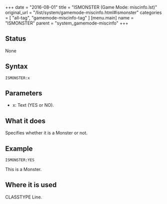 +++
date = "2016-08-01"
title = "ISMONSTER (Game Mode: miscinfo.lst)"
original_url = "/list/system/gamemode-miscinfo.html#ismonster"
categories = [ "all-tag", "gamemode-miscinfo-tag" ]
[menu.main]
    name = "ISMONSTER"
    parent = "system_gamemode-miscinfo"
+++

## Status

None

## Syntax

`ISMONSTER:x`

## Parameters

-   x: Text (YES or NO).



What it does
------------

Specifies whether it is a Monster or not.

Example
-------

`ISMONSTER:YES`

This is a Monster.

Where it is used
----------------

CLASSTYPE Line.

